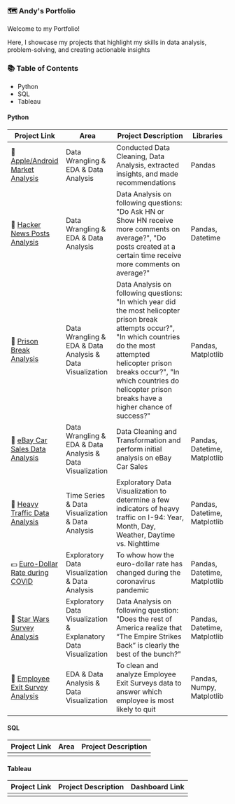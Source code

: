 ### 🗺 Andy's Portfolio
Welcome to my Portfolio!

Here, I showcase my projects that highlight my skills in data analysis, problem-solving, and creating actionable insights

### 📚 Table of Contents
- Python
- SQL
- Tableau

#### Python
| Project Link | Area | Project Description | Libraries |    
|---|---|---|---|
|📱 [Apple/Android Market Analysis](https://github.com/andyalwaysok/DataQuest_AppleStore_GooglePlay_MarketAnalysis/blob/ab3eb75d4ced3369c87bd3969e63f6635c849b90/Profitable%20App%20Profiles%20for%20the%20Google%20Play%20Markets%20Using%20Pandas.ipynb)|Data Wrangling & EDA & Data Analysis|Conducted Data Cleaning, Data Analysis, extracted insights, and made recommendations|Pandas|
|📰 [Hacker News Posts Analysis](https://github.com/andyalwaysok/DataQuest_HackerNewsPosts_Analysis/blob/83d0bba6c10ce86a136abfabe13a23d172da6b64/Exploring%20Hacker%20News%20Posts%20Using%20Pandas.ipynb)|Data Wrangling & EDA & Data Analysis|Data Analysis on following questions: "Do Ask HN or Show HN receive more comments on average?", "Do posts created at a certain time receive more comments on average?"|Pandas, Datetime|
|🔗 [Prison Break Analysis](https://github.com/andyalwaysok/DataQuest_PrisonBreak_Analysis/blob/e84db59ee36d54ff8e66b3005253b8d8ddf278af/Prison_Break_Analysis.ipynb)|Data Wrangling & EDA & Data Analysis & Data Visualization|Data Analysis on following questions: "In which year did the most helicopter prison break attempts occur?", "In which countries do the most attempted helicopter prison breaks occur?", "In which countries do helicopter prison breaks have a higher chance of success?"|Pandas, Matplotlib|
|🚗 [eBay Car Sales Data Analysis](https://github.com/andyalwaysok/DataQuest_eBayCarSales_Analysis/blob/af34967a64d86f01655357ee0f119ba931f7d1e4/Exploring%20eBay%20Car%20Sales%20Data%20Using%20Pandas.ipynb)|Data Wrangling & EDA & Data Analysis & Data Visualization|Data Cleaning and Transformation and perform initial analysis on eBay Car Sales|Pandas, Datetime, Matplotlib|
|🚦 [Heavy Traffic Data Analysis](https://github.com/andyalwaysok/DataQuest_HeavyTraffic_Analysis/blob/4b0ed548bba6b358f9cbe3b3bc0e66efef365fb1/Finding%20Heavy%20Traffic%20Indicators%20on%20I-94%20Using%20Pandas%20and%20Matplotlib.ipynb)|Time Series & Data Visualization & Data Analysis|Exploratory Data Visualization to determine a few indicators of heavy traffic on I-94: Year, Month, Day, Weather, Daytime vs. Nighttime|Pandas, Datetime, Matplotlib|
|💵 [Euro-Dollar Rate during COVID](https://github.com/andyalwaysok/DataQuest_EuroDollarRate_During_Corona_Analysis/blob/6e18ecbe67868c9c2e771d57547e37d2835ed69d/Storytelling%20Data%20Visualization%20on%20Exchange%20Rates%20Using%20Pandas%20and%20Matplotlib.ipynb)|Exploratory Data Visualization & Data Analysis|To whow how the euro-dollar rate has changed during the coronavirus pandemic|Pandas, Datetime, Matplotlib|
|🌌 [Star Wars Survey Analysis](https://github.com/andyalwaysok/DataQuest_StarWarsSurvey_Analysis/blob/4cef445c860e1567dded3c50627d8a069b288f72/Star%20Wars%20Survey.ipynb)|Exploratory Data Visualization & Explanatory Data Visualization|Data Analysis on following question: "Does the rest of America realize that “The Empire Strikes Back” is clearly the best of the bunch?"|Pandas, Datetime, Matplotlib|
|📝 [Employee Exit Survey Analysis](https://github.com/andyalwaysok/DataQuest_EmployeeExitSurvey_Analysis/blob/964ed3b778b1d1c943a1b11ae203f533469ae6cf/Clean%20and%20Analyze%20Employee%20Exit%20Surveys.ipynb)|EDA & Data Analysis & Data Visualization|To clean and analyze Employee Exit Surveys data to answer which employee is most likely to quit|Pandas, Numpy, Matplotlib|


#### SQL
| Project Link | Area | Project Description |  
|---|---|---|
||||

#### Tableau
| Project Link | Project Description | Dashboard Link|  
|---|---|---|
||||
